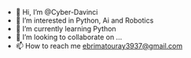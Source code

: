 - 👋 Hi, I’m @Cyber-Davinci
- 👀 I’m interested in Python, Ai and Robotics
- 🌱 I’m currently learning Python
- 💞️ I’m looking to collaborate on ...
- 📫 How to reach me ebrimatouray3937@gmail.com

<!---
Cyber-Davinci/Cyber-Davinci is a ✨ special ✨ repository because its `README.md` (this file) appears on your GitHub profile.
You can click the Preview link to take a look at your changes.
--->
